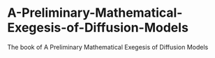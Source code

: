 # A-Preliminary-Mathematical-Exegesis-of-Diffusion-Models
The book of A Preliminary Mathematical Exegesis of Diffusion Models





